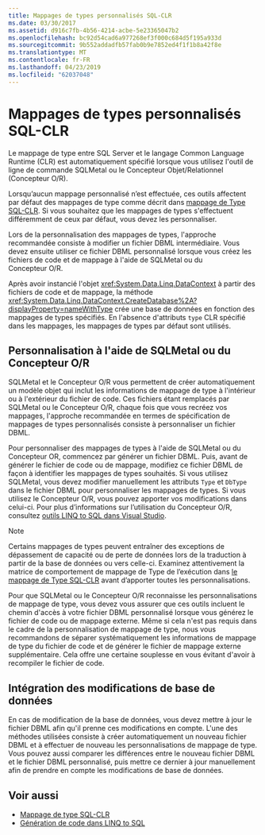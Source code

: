 ```yaml
---
title: Mappages de types personnalisés SQL-CLR
ms.date: 03/30/2017
ms.assetid: d916c7fb-4b56-4214-acbe-5e23365047b2
ms.openlocfilehash: bc92d54cad6a977268ef3f000c684d5f195a933d
ms.sourcegitcommit: 9b552addadfb57fab0b9e7852ed4f1f1b8a42f8e
ms.translationtype: MT
ms.contentlocale: fr-FR
ms.lasthandoff: 04/23/2019
ms.locfileid: "62037048"
---
```

# <a name="sql-clr-custom-type-mappings"></a>Mappages de types personnalisés SQL-CLR
Le mappage de type entre SQL Server et le langage Common Language Runtime (CLR) est automatiquement spécifié lorsque vous utilisez l'outil de ligne de commande SQLMetal ou le Concepteur Objet/Relationnel (Concepteur O/R).  
  
 Lorsqu’aucun mappage personnalisé n’est effectuée, ces outils affectent par défaut des mappages de type comme décrit dans [mappage de Type SQL-CLR](../../../../../../docs/framework/data/adonet/sql/linq/sql-clr-type-mapping.md). Si vous souhaitez que les mappages de types s'effectuent différemment de ceux par défaut, vous devez les personnaliser.  
  
 Lors de la personnalisation des mappages de types, l'approche recommandée consiste à modifier un fichier DBML intermédiaire. Vous devez ensuite utiliser ce fichier DBML personnalisé lorsque vous créez les fichiers de code et de mappage à l'aide de SQLMetal ou du Concepteur O/R.  
  
 Après avoir instancié l'objet <xref:System.Data.Linq.DataContext> à partir des fichiers de code et de mappage, la méthode <xref:System.Data.Linq.DataContext.CreateDatabase%2A?displayProperty=nameWithType> crée une base de données en fonction des mappages de types spécifiés. En l'absence d'attributs `type` CLR spécifié dans les mappages, les mappages de types par défaut sont utilisés.  
  
## <a name="customization-with-sqlmetal-or-or-designer"></a>Personnalisation à l'aide de SQLMetal ou du Concepteur O/R  
 SQLMetal et le Concepteur O/R vous permettent de créer automatiquement un modèle objet qui inclut les informations de mappage de type à l'intérieur ou à l'extérieur du fichier de code. Ces fichiers étant remplacés par SQLMetal ou le Concepteur O/R, chaque fois que vous recréez vos mappages, l'approche recommandée en termes de spécification de mappages de types personnalisés consiste à personnaliser un fichier DBML.  
  
 Pour personnaliser des mappages de types à l'aide de SQLMetal ou du Concepteur OR, commencez par générer un fichier DBML. Puis, avant de générer le fichier de code ou de mappage, modifiez ce fichier DBML de façon à identifier les mappages de types souhaités. Si vous utilisez SQLMetal, vous devez modifier manuellement les attributs `Type` et `DbType` dans le fichier DBML pour personnaliser les mappages de types. Si vous utilisez le Concepteur O/R, vous pouvez apporter vos modifications dans celui-ci. Pour plus d’informations sur l’utilisation du Concepteur O/R, consultez [outils LINQ to SQL dans Visual Studio](/visualstudio/data-tools/linq-to-sql-tools-in-visual-studio2).  
  
> [!NOTE]
>  Certains mappages de types peuvent entraîner des exceptions de dépassement de capacité ou de perte de données lors de la traduction à partir de la base de données ou vers celle-ci. Examinez attentivement la matrice de comportement de mappage de Type de l’exécution dans [le mappage de Type SQL-CLR](../../../../../../docs/framework/data/adonet/sql/linq/sql-clr-type-mapping.md) avant d’apporter toutes les personnalisations.  
  
 Pour que SQLMetal ou le Concepteur O/R reconnaisse les personnalisations de mappage de type, vous devez vous assurer que ces outils incluent le chemin d'accès à votre fichier DBML personnalisé lorsque vous générez le fichier de code ou de mappage externe. Même si cela n'est pas requis dans le cadre de la personnalisation de mappage de type, nous vous recommandons de séparer systématiquement les informations de mappage de type du fichier de code et de générer le fichier de mappage externe supplémentaire. Cela offre une certaine souplesse en vous évitant d'avoir à recompiler le fichier de code.  
  
## <a name="incorporating-database-changes"></a>Intégration des modifications de base de données  
 En cas de modification de la base de données, vous devez mettre à jour le fichier DBML afin qu'il prenne ces modifications en compte. L'une des méthodes utilisées consiste à créer automatiquement un nouveau fichier DBML et à effectuer de nouveau les personnalisations de mappage de type. Vous pouvez aussi comparer les différences entre le nouveau fichier DBML et le fichier DBML personnalisé, puis mettre ce dernier à jour manuellement afin de prendre en compte les modifications de base de données.  
  
## <a name="see-also"></a>Voir aussi

- [Mappage de type SQL-CLR](../../../../../../docs/framework/data/adonet/sql/linq/sql-clr-type-mapping.md)
- [Génération de code dans LINQ to SQL](../../../../../../docs/framework/data/adonet/sql/linq/code-generation-in-linq-to-sql.md)
